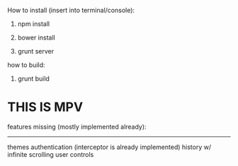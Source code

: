 How to install (insert into terminal/console):

1. npm install

2. bower install

3. grunt server

how to build:

1. grunt build

<h1> THIS IS MPV </h1>

features missing (mostly implemented already): <br />
<hr />
	themes
	authentication (interceptor is already implemented)
	history w/ infinite scrolling
	user controls

